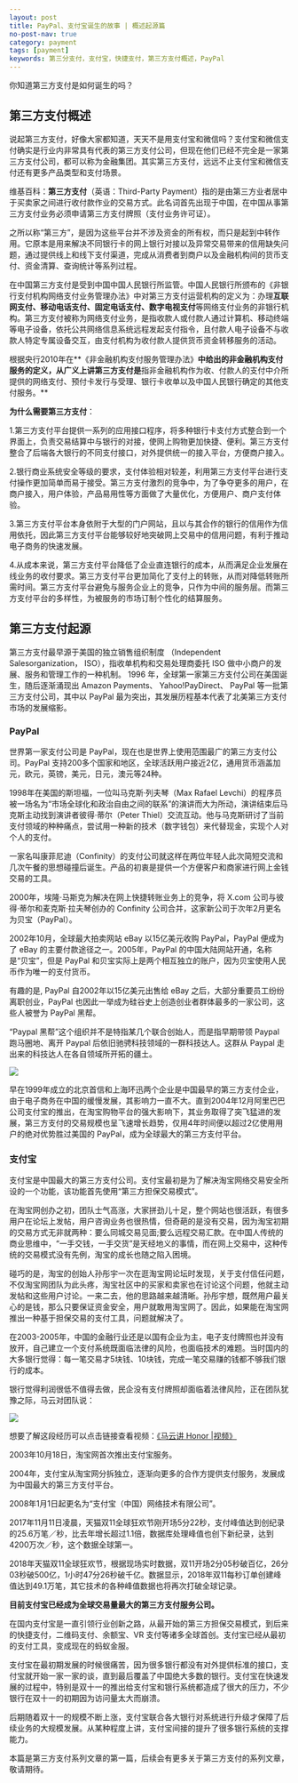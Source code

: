 ```yaml
---
layout: post
title: PayPal、支付宝诞生的故事 | 概述起源篇
no-post-nav: true
category: payment
tags: [payment]
keywords: 第三分支付，支付宝，快捷支付，第三方支付概述，PayPal
---
```


你知道第三方支付是如何诞生的吗？

## 第三方支付概述

说起第三方支付，好像大家都知道，天天不是用支付宝和微信吗？支付宝和微信支付确实是行业内非常具有代表的第三方支付公司，但现在他们已经不完全是一家第三方支付公司，都可以称为金融集团。其实第三方支付，远远不止支付宝和微信支付还有更多产品类型和支付场景。

维基百科：**第三方支付**（英语：Third-Party Payment）指的是由第三方业者居中于买卖家之间进行收付款作业的交易方式。此名词首先出现于中国，在中国从事第三方支付业务必须申请第三方支付牌照（支付业务许可证）。

之所以称“第三方”，是因为这些平台并不涉及资金的所有权，而只是起到中转作用。它原本是用来解决不同银行卡的网上银行对接以及异常交易带来的信用缺失问题，通过提供线上和线下支付渠道，完成从消费者到商户以及金融机构间的货币支付、资金清算、查询统计等系列过程。

在中国第三方支付是受到中国中国人民银行所监管。中国人民银行所颁布的《非银行支付机构网络支付业务管理办法》中对第三方支付运营机构的定义为：办理**互联网支付、移动电话支付、固定电话支付、数字电视支付**等网络支付业务的非银行机构。第三方支付被称为网络支付业务，是指收款人或付款人通过计算机、移动终端等电子设备，依托公共网络信息系统远程发起支付指令，且付款人电子设备不与收款人特定专属设备交互，由支付机构为收付款人提供货币资金转移服务的活动。

根据央行2010年在**《非金融机构支付服务管理办法》**中给出的非金融机构支付服务的定义，从广义上讲第三方支付是**指非金融机构作为收、付款人的支付中介所提供的网络支付、预付卡发行与受理、银行卡收单以及中国人民银行确定的其他支付服务。**

**为什么需要第三方支付**：

1.第三方支付平台提供一系列的应用接口程序，将多种银行卡支付方式整合到一个界面上，负责交易结算中与银行的对接，使网上购物更加快捷、便利。第三方支付整合了后端各大银行的不同支付接口，对外提供统一的接入平台，方便商户接入。

2.银行商业系统安全等级的要求，支付体验相对较差，利用第三方支付平台进行支付操作更加简单而易于接受。第三方支付激烈的竞争中，为了争夺更多的用户，在商户接入，用户体验，产品易用性等方面做了大量优化，方便用户、商户支付体验。

3.第三方支付平台本身依附于大型的门户网站，且以与其合作的银行的信用作为信用依托，因此第三方支付平台能够较好地突破网上交易中的信用问题，有利于推动电子商务的快速发展。

4.从成本来说，第三方支付平台降低了企业直连银行的成本，从而满足企业发展在线业务的收付要求。第三方支付平台更加简化了支付上的转账，从而对降低转账所需时间。第三方支付平台避免与服务企业上的竞争，只作为中间的服务层。而第三方支付平台的多样性，为被服务的市场订制个性化的结算服务。

## 第三方支付起源

第三方支付最早源于美国的独立销售组织制度 （Independent Salesorganization， ISO），指收单机构和交易处理商委托 ISO 做中小商户的发展、服务和管理工作的一种机制。 1996 年，全球第一家第三方支付公司在美国诞生，随后逐渐涌现出 Amazon Payments、 Yahoo!PayDirect、 PayPal 等一批第三方支付公司，其中以 PayPal 最为突出，其发展历程基本代表了北美第三方支付市场的发展缩影。

### PayPal

世界第一家支付公司是 PayPal，现在也是世界上使用范围最广的第三方支付公司。PayPal 支持200多个国家和地区，全球活跃用户接近2亿，通用货币涵盖加元，欧元，英镑，美元，日元，澳元等24种。

1998年在美国的斯坦福，一位叫马克斯·列夫琴（Max Rafael Levchi）的程序员被一场名为“市场全球化和政治自由之间的联系”的演讲而大为所动，演讲结束后马克斯主动找到演讲者彼得·蒂尔（Peter Thiel）交流互动。他与马克斯研讨了当前支付领域的种种痛点，尝试用一种新的技术（数字钱包）来代替现金，实现个人对个人的支付。

一家名叫康菲尼迪（Confinity）的支付公司就这样在两位年轻人此次简短交流和几次午餐的思想碰撞后诞生。产品的初衷是提供一个方便客户和商家进行网上金钱交易的工具。

2000年，埃隆·马斯克为解决在网上快捷转账业务上的竞争，将 X.com 公司与彼得·蒂尔和麦克斯·拉夫琴创办的 Confinity 公司合并，这家新公司于次年2月更名为贝宝（PayPal）。

2002年10月，全球最大拍卖网站 eBay 以15亿美元收购 PayPal，PayPal 便成为了 eBay 的主要付款途径之一。2005年，PayPal 的中国大陆网站开通，名称是“贝宝”，但是 PayPal 和贝宝实际上是两个相互独立的账户，因为贝宝使用人民币作为唯一的支付货币。

有趣的是, PayPal 自2002年以15亿美元出售给 eBay 之后，大部分重要员工纷纷离职创业，PayPal 也因此一举成为硅谷史上创造创业者群体最多的一家公司，这些人被誉为 PayPal 黑帮。

“Paypal 黑帮”这个组织并不是特指某几个联合创始人，而是指早期带领 Paypal 跑马圈地、离开 Paypal 后依旧驰骋科技领域的一群科技达人。这群从 Paypal 走出来的科技达人在各自领域所开拓的疆土。

![](http://www.itmind.net/assets/images/2019/payment/paypal.jpg)

早在1999年成立的北京首信和上海环迅两个企业是中国最早的第三方支付企业，由于电子商务在中国的缓慢发展，其影响力一直不大。直到2004年12月阿里巴巴公司支付宝的推出，在淘宝购物平台的强大影响下，其业务取得了突飞猛进的发展，第三方支付的交易规模也呈飞速增长趋势，仅用4年时间便以超过2亿使用用户的绝对优势胜过美国的 PayPal，成为全球最大的第三方支付平台。

### 支付宝

支付宝是中国最大的第三方支付公司。支付宝最初是为了解决淘宝网络交易安全所设的一个功能，该功能首先使用“第三方担保交易模式”。

在淘宝网创办之初，团队士气高涨，大家拼劲儿十足，整个网站也很活跃，有很多用户在论坛上发帖，用户咨询业务也很热情，但奇葩的是没有交易，因为淘宝初期的交易方式无非就两种：要么同城交易见面;要么远程交易汇款。在中国人传统的商业思维中，“一手交钱，一手交货”是天经地义的事情，而在网上交易中，这种传统的交易模式没有先例，淘宝的成长也随之陷入困境。

碰巧的是，淘宝的创始人孙彤宇一次在逛淘宝网论坛时发现，关于支付信任问题，不仅淘宝网团队为此头疼，淘宝社区中的买家和卖家也在讨论这个问题，他就主动发帖和这些用户讨论。一来二去，他的思路越来越清晰。孙彤宇想，既然用户最关心的是钱，那么只要保证资金安全，用户就敢用淘宝网了。因此，如果能在淘宝网推出一种基于担保交易的支付工具，问题就解决了。

在2003-2005年，中国的金融行业还是以国有企业为主，电子支付牌照也并没有放开，自己建立一个支付系统既面临法律的风险，也面临技术的难题。当时国内的大多银行觉得：每一笔交易才5块钱、10块钱，完成一笔交易赚的钱都不够我们银行的成本。

银行觉得利润很低不值得去做，民企没有支付牌照却面临着法律风险，正在团队犹豫之际，马云对团队说：

![](http://www.itmind.net/assets/images/2019/payment/mayun.jpg)

想要了解这段经历可以点击链接查看视频：[《马云讲 Honor |视频》](https://mp.weixin.qq.com/s/rUlsZweOyP8wRwnaAcu-ww)

2003年10月18日，淘宝网首次推出支付宝服务。

2004年，支付宝从淘宝网分拆独立，逐渐向更多的合作方提供支付服务，发展成为中国最大的第三方支付平台。

2008年1月1日起更名为“支付宝（中国）网络技术有限公司”。

2017年11月11日凌晨，天猫双11全球狂欢节刚开场5分22秒，支付峰值达到创纪录的25.6万笔／秒，比去年增长超过1.1倍，数据库处理峰值也创下新纪录，达到4200万次／秒，这个数据全球第一。

2018年天猫双11全球狂欢节，根据现场实时数据，双11开场2分05秒破百亿，26分03秒破500亿，1小时47分26秒破千亿。数据显示，2018年双11每秒订单创建峰值达到49.1万笔，其它技术的各种峰值数据也将再次打破全球记录。

**目前支付宝已经成为全球交易量最大的第三方支付服务公司。**

在国内支付宝是一直引领行业创新之路，从最开始的第三方担保交易模式，到后来的快捷支付，二维码支付、余额宝、VR 支付等诸多全球首创。支付宝已经从最初的支付工具，变成现在的蚂蚁金服。

支付宝在最初期发展的时候很痛苦，因为很多银行都没有对外提供标准的接口，支付宝就开始一家一家的谈，直到最后覆盖了中国绝大多数的银行。支付宝在快速发展的过程中，特别是双十一的推出给支付宝和银行系统都造成了很大的压力，不少银行在双十一的初期因为访问量太大而崩溃。

后期随着双十一的规模不断上涨，支付宝联合各大银行对系统进行升级才保障了后续业务的大规模发展。从某种程度上讲，支付宝间接的提升了很多银行系统的支撑能力。


本篇是第三方支付系列文章的第一篇，后续会有更多关于第三方支付的系列文章，敬请期待。

